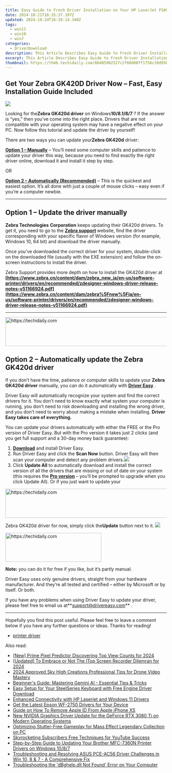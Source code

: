 ```yaml
---
title: Easy Guide to Fresh Driver Installation on Your HP LaserJet P1007
date: 2024-10-21T16:35:37.397Z
updated: 2024-10-24T16:10:14.340Z
tags:
  - win11
  - win10
  - win7
categories:
  - DriverDownload
description: This Article Describes Easy Guide to Fresh Driver Installation on Your HP LaserJet P1007
excerpt: This Article Describes Easy Guide to Fresh Driver Installation on Your HP LaserJet P1007
thumbnail: https://thmb.techidaily.com/66485902527c2f60d68ff1756c39d95b2b9ff2d6a92e3e5c77cff27210813f40.jpg
---
```


## Get Your Zebra GK420D Driver Now – Fast, Easy Installation Guide Included

![](https://images.drivereasy.com/wp-content/uploads/2019/06/image-119.png)

 Looking for the**Zebra GK420d driver** on Windows**10/8.1/8/7** ? If the answer is “yes,” then you’ve come into the right place. Drivers that are not compatible with your operating system may have a negative effect on your PC. Now follow this tutorial and update the driver by yourself!

 There are two ways you can update your**Zebra GK420d** driver:

**[Option 1 – Manually](https://tools.techidaily.com/drivereasy/download/)**  – You’ll need some computer skills and patience to update your driver this way, because you need to find exactly the right driver online, download it and install it step by step.  

 OR  

**[Option 2 – Automatically (Recommended)](https://tools.techidaily.com/drivereasy/download/)**  – This is the quickest and easiest option. It’s all done with just a couple of mouse clicks – easy even if you’re a computer newbie.

---

## Option 1 – Update the driver manually

**Zebra Technologies** **Corporation** keeps updating their GK420d drivers. To get it, you need to go to the **[](https://support.hp.com/us-en) [Zebra support](https://www.zebra.cn/us/en/support-downloads/printers/desktop/gk420d.html) [](https://support.hp.com/us-en)**  website, find the driver corresponding with your specific flavor of Windows version (for example, Windows 10, 64 bit) and download the driver manually.

 Once you’ve downloaded the correct driver for your system, double-click on the downloaded file (usually with the EXE extension) and follow the on-screen instructions to install the driver.

 Zebra Support provides more depth on how to install the GK420d driver at  
**[https://www.zebra.cn/content/dam/zebra_new_ia/en-us/software-printer/drivers/en/recommended/zdesigner-windows-driver-release-notes-v51166924.pdf](https://www.zebra.cn/content/dam/zebra%5Fnew%5Fia/en-us/software-printer/drivers/en/recommended/zdesigner-windows-driver-release-notes-v51166924.pdf)**

---

<!-- affiliate ads begin -->
<a href="https://appsumo.8odi.net/c/5597632/2144285/7443" target="_top" id="2144285">
  <img src="//a.impactradius-go.com/display-ad/7443-2144285" border="0" alt="https://techidaily.com" width="728" height="90"/>
</a>
<img height="0" width="0" src="https://appsumo.8odi.net/i/5597632/2144285/7443" style="position:absolute;visibility:hidden;" border="0" />
<!-- affiliate ads end -->

## Option 2 – Automatically update the Zebra GK420d driver

 If you don’t have the time, patience or computer skills to update your **Zebra GK420d driver** manually, you can do it automatically with **[Driver Easy](https://tools.techidaily.com/drivereasy/download/)**  .

 Driver Easy will automatically recognize your system and find the correct drivers for it. You don’t need to know exactly what system your computer is running, you don’t need to risk downloading and installing the wrong driver, and you don’t need to worry about making a mistake when installing. **Driver Easy takes care of everything.**

 You can update your drivers automatically with either the FREE or the Pro version of Driver Easy. But with the Pro version it takes just 2 clicks (and you get full support and a 30-day money back guarantee):

1. **[Download](https://tools.techidaily.com/drivereasy/download/)**  and install Driver Easy.
2. Run Driver Easy and click the **Scan Now** button. Driver Easy will then scan your computer and detect any problem drivers.![](https://images.drivereasy.com/wp-content/uploads/2019/06/image-120.png)
3. Click **Update All** to automatically download and install the correct version of all the drivers that are missing or out of date on your system (this requires the **[Pro version](https://tools.techidaily.com/drivereasy/download/)**  – you’ll be prompted to upgrade when you click Update All). Or if you just want to update your  

<!-- affiliate ads begin -->
<a href="https://unicoeye.pxf.io/c/5597632/2134494/18498" target="_top" id="2134494">
  <img src="//a.impactradius-go.com/display-ad/18498-2134494" border="0" alt="https://techidaily.com" width="721" height="90"/>
</a>
<img height="0" width="0" src="https://unicoeye.pxf.io/i/5597632/2134494/18498" style="position:absolute;visibility:hidden;" border="0" />
<!-- affiliate ads end -->

 Zebra GK420d driver for now, simply click the**Update**  button next to it. ![](https://images.drivereasy.com/wp-content/uploads/2019/06/image-121.png)

<!-- affiliate ads begin -->
<a href="https://aligracehair.sjv.io/c/5597632/1997690/19272" target="_top" id="1997690">
  <img src="//a.impactradius-go.com/display-ad/19272-1997690" border="0" alt="https://techidaily.com" width="300" height="90"/>
</a>
<img height="0" width="0" src="https://aligracehair.sjv.io/i/5597632/1997690/19272" style="position:absolute;visibility:hidden;" border="0" />
<!-- affiliate ads end -->

**Note:** you can do it for free if you like, but it’s partly manual.

 Driver Easy uses only genuine drivers, straight from your hardware manufacturer. And they’re all tested and certified – either by Microsoft or by itself. Or both.

 If you have any problems when using Driver Easy to update your driver, please feel free to email us at**<support@drivereasy.com>** .

---

 Hopefully you find this post useful. Please feel free to leave a comment below if you have any further questions or ideas. Thanks for reading!

* [printer driver](https://tools.techidaily.com/drivereasy/download/)

<ins class="adsbygoogle"
     style="display:block"
     data-ad-format="autorelaxed"
     data-ad-client="ca-pub-7571918770474297"
     data-ad-slot="1223367746"></ins>

<ins class="adsbygoogle"
     style="display:block"
     data-ad-client="ca-pub-7571918770474297"
     data-ad-slot="8358498916"
     data-ad-format="auto"
     data-full-width-responsive="true"></ins>

<span class="atpl-alsoreadstyle">Also read:</span>
<div><ul>
<li><a href="https://youtube-web.techidaily.com/rime-pixel-predictor-discovering-top-view-counts-for-2024/"><u>[New] Prime Pixel Predictor Discovering Top View Counts for 2024</u></a></li>
<li><a href="https://screen-video-capture.techidaily.com/updated-to-embrace-or-not-the-itop-screen-recorder-dilemran-for-2024/"><u>[Updated] To Embrace or Not The ITop Screen Recorder Dilemran for 2024</u></a></li>
<li><a href="https://fox-links.techidaily.com/2024-approved-sky-high-creations-professional-tips-for-drone-video-mastery/"><u>2024 Approved Sky High Creations Professional Tips for Drone Video Mastery</u></a></li>
<li><a href="https://discover-help.techidaily.com/beginners-guide-mastering-gemini-ai-essential-tips-and-tricks/"><u>Beginner's Guide: Mastering Gemini AI - Essential Tips & Tricks</u></a></li>
<li><a href="https://driver-download.techidaily.com/easy-setup-for-your-steelseries-keyboard-with-free-engine-driver-download/"><u>Easy Setup for Your SteelSeries Keyboard with Free Engine Driver Download</u></a></li>
<li><a href="https://driver-install.techidaily.com/enhanced-connectivity-with-hp-laserjet-and-windows-11-drivers/"><u>Enhanced Connectivity with HP Laserjet and Windows 11 Drivers</u></a></li>
<li><a href="https://driver-download.techidaily.com/get-the-latest-epson-wf-2750-drivers-for-your-device/"><u>Get the Latest Epson WF-2750 Drivers for Your Device</u></a></li>
<li><a href="https://apple-account.techidaily.com/guide-on-how-to-remove-apple-id-from-apple-iphone-xs-by-drfone-ios/"><u>Guide on How To Remove Apple ID From Apple iPhone XS</u></a></li>
<li><a href="https://driver-download.techidaily.com/new-nvidia-graphics-driver-update-for-the-geforce-rtx-3080-ti-on-modern-operating-systems/"><u>New NVIDIA Graphics Driver Update for the GeForce RTX 3080 Ti on Modern Operating Systems</u></a></li>
<li><a href="https://win-blog.techidaily.com/optimizing-stutter-free-gameplay-for-mass-effect-legendary-collection-on-pc/"><u>Optimizing Stutter-Free Gameplay for Mass Effect Legendary Collection on PC</u></a></li>
<li><a href="https://youtube-sure.techidaily.com/cketing-subscribers-free-techniques-for-youtube-success/"><u>Skyrocketing Subscribers Free Techniques for YouTube Success</u></a></li>
<li><a href="https://driver-download.techidaily.com/step-by-step-guide-to-updating-your-brother-mfc-7360n-printer-drivers-on-windows-1087/"><u>Step-by-Step Guide to Updating Your Brother MFC-7360N Printer Drivers on Windows 10/8/7</u></a></li>
<li><a href="https://driver-download.techidaily.com/1722968572349-troubleshooting-and-resolving-asus-pce-ac56-driver-challenges-in-win-10-8-and-7-a-comprehensive-fix/"><u>Troubleshooting and Resolving ASUS PCE-AC56 Driver Challenges in Win 10, 8 & 7 - A Comprehensive Fix</u></a></li>
<li><a href="https://techtrends.techidaily.com/troubleshooting-the-dbghelpdll-not-found-error-on-your-computer/"><u>Troubleshooting the 'dBghelp.dll Not Found' Error on Your Computer</u></a></li>
</ul></div>

